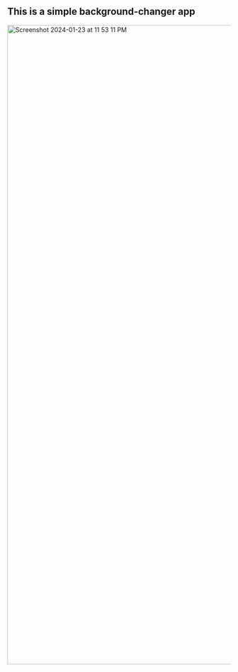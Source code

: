 ## This is a simple background-changer app

<img width="1440" alt="Screenshot 2024-01-23 at 11 53 11 PM" src="https://github.com/himanshu221/background-changer/assets/44173885/8f41a3b6-f6a7-4a70-908d-a37c81252feb">
